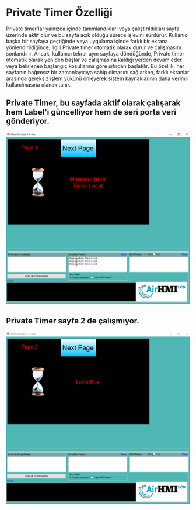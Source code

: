 # Private Timer Özelliği

Private timer'lar yalnızca içinde tanımlandıkları veya çalıştırıldıkları sayfa üzerinde aktif olur ve bu sayfa açık olduğu sürece işlevini sürdürür. 
Kullanıcı başka bir sayfaya geçtiğinde veya uygulama içinde farklı bir ekrana yönlendirildiğinde, ilgili Private timer otomatik olarak durur ve 
çalışmasını sonlandırır. Ancak, kullanıcı tekrar aynı sayfaya döndüğünde, Private timer otomatik olarak yeniden başlar ve çalışmasına kaldığı 
yerden devam eder veya belirlenen başlangıç koşullarına göre sıfırdan başlatılır. Bu özellik, her sayfanın bağımsız bir zamanlayıcıya sahip 
olmasını sağlarken, farklı ekranlar arasında gereksiz işlem yükünü önleyerek sistem kaynaklarının daha verimli kullanılmasına olanak tanır.

## Private Timer, bu sayfada aktif olarak çalışarak hem Label'i güncelliyor hem de seri porta veri gönderiyor.
![Açıklama Metni](1.png)

## Private Timer sayfa 2 de çalışmıyor.
![Açıklama Metni](2.png)


